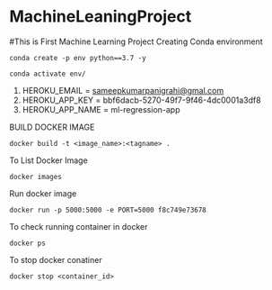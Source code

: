# MachineLeaningProject
#This is First Machine Learning Project
Creating Conda environment
```
conda create -p env python==3.7 -y

conda activate env/
```

1. HEROKU_EMAIL = sameepkumarpanigrahi@gmal.com
2. HEROKU_APP_KEY = bbf6dacb-5270-49f7-9f46-4dc0001a3df8
3. HEROKU_APP_NAME = ml-regression-app

BUILD DOCKER IMAGE 
```
docker build -t <image_name>:<tagname> .
```
To List Docker Image
```
docker images
```
Run docker image
```
docker run -p 5000:5000 -e PORT=5000 f8c749e73678
```
To check running container in docker
```
docker ps
```
To stop docker conatiner
```
docker stop <container_id>
```